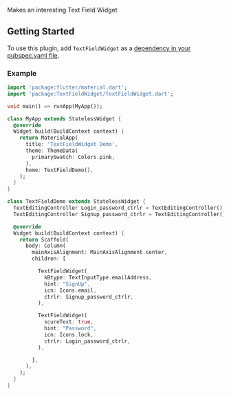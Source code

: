
Makes an interesting Text Field Widget  
  
## Getting Started  
  
To use this plugin, add `TextFieldWidget` as a [dependency in your pubspec.yaml file](https://flutter.io/platform-plugins/).  
  

  
### Example  
  
```dart  
import 'package:flutter/material.dart';
import 'package:TextFieldWidget/TextFieldWidget.dart';

void main() => runApp(MyApp());

class MyApp extends StatelessWidget {
  @override
  Widget build(BuildContext context) {
    return MaterialApp(
      title: 'TextFieldWidget Demo',
      theme: ThemeData(
        primarySwatch: Colors.pink,
      ),
      home: TextFieldDemo(),
    );
  }
}

class TextFieldDemo extends StatelessWidget {
  TextEditingController Login_password_ctrlr = TextEditingController();
  TextEditingController Signup_password_ctrlr = TextEditingController();

  @override
  Widget build(BuildContext context) {
    return Scaffold(
      body: Column(
        mainAxisAlignment: MainAxisAlignment.center,
        children: [

          TextFieldWidget(
            kBtype: TextInputType.emailAddress,
            hint: "SignUp",
            icn: Icons.email,
            ctrlr: Signup_password_ctrlr,
          ),

          TextFieldWidget(
            scureText: true,
            hint: "Password",
            icn: Icons.lock,
            ctrlr: Login_password_ctrlr,
          ),

        ],
      ),
    );
  }
}
 
```
